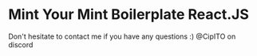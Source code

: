 # Mint Your Mint Boilerplate React.JS

Don't hesitate to contact me if you have any questions :)
@CipITO on discord